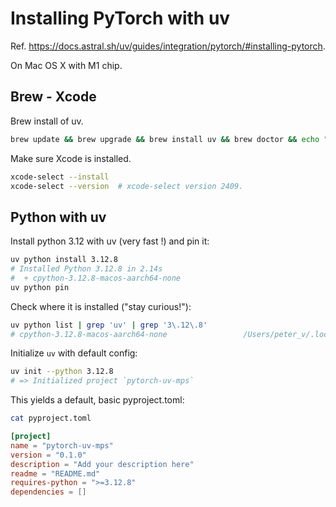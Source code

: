 # Installing PyTorch with uv

Ref. <https://docs.astral.sh/uv/guides/integration/pytorch/#installing-pytorch>.

On Mac OS X with M1 chip.

## Brew - Xcode

Brew install of uv.

```zsh
brew update && brew upgrade && brew install uv && brew doctor && echo "SUCCESS :-)"
```

Make sure Xcode is installed.

```zsh
xcode-select --install
xcode-select --version  # xcode-select version 2409.
```

## Python with uv

Install python 3.12 with uv (very fast !) and pin it:

```zsh
uv python install 3.12.8
# Installed Python 3.12.8 in 2.14s
#  + cpython-3.12.8-macos-aarch64-none
uv python pin
```

Check where it is installed ("stay curious!"):

```zsh
uv python list | grep 'uv' | grep '3\.12\.8'
# cpython-3.12.8-macos-aarch64-none                 /Users/peter_v/.local/share/uv/python/cpython-3.12.8-macos-aarch64-none/bin/python3.12
```

Initialize `uv` with default config:

```zsh
uv init --python 3.12.8
# => Initialized project `pytorch-uv-mps`
```

This yields a default, basic pyproject.toml:

```zsh
cat pyproject.toml
```

```toml
[project]
name = "pytorch-uv-mps"
version = "0.1.0"
description = "Add your description here"
readme = "README.md"
requires-python = ">=3.12.8"
dependencies = []
```
